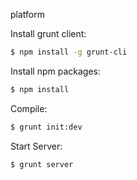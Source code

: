 platform

Install grunt client:
```sh
$ npm install -g grunt-cli
```

Install npm packages:
```sh
$ npm install
```

Compile:
```sh
$ grunt init:dev
```

Start Server:
```sh
$ grunt server
```
